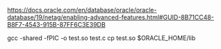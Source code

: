 
https://docs.oracle.com/en/database/oracle/oracle-database/19/netag/enabling-advanced-features.html#GUID-8B71CC48-B8F7-4543-915B-87FF6C3E39DB

gcc -shared -fPIC -o test.so test.c
cp test.so $ORACLE_HOME/lib

